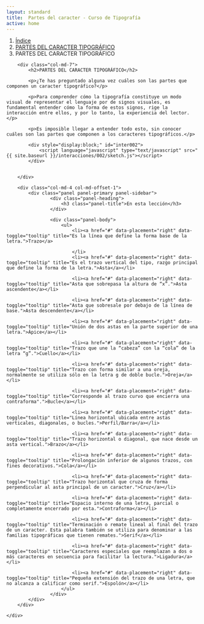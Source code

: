 ```yaml
---
layout: standard
title:  Partes del caracter - Curso de Tipografía
active: home
---
```



<div class="seccion dos" id="seccion-1">
	<div class="container">
		<ol class="breadcrumb">
		  <li><a href="{{ site.baseurl }}/pags/session">Índice</a></li>
		  <li><a href="{{ site.baseurl }}/pags/basico">PARTES DEL CARACTER TIPOGRÁFICO</a></li>
		  <li class="active">PARTES DEL CARACTER TIPOGRÁFICO</li>
		</ol>

		<div class="col-md-7">
			<h2>PARTES DEL CARACTER TIPOGRÁFICO</h2>

			<p>¿Te has preguntado alguna vez cuáles son las partes que componen un caracter tipográfico?</p>

			<p>Para comprender cómo la tipografía constituye un modo visual de representar el lenguaje por de signos visuales, es fundamental entender cómo la forma de estos signos, rige la interacción entre ellos, y por lo tanto, la experiencia del lector.</p>

			<p>Es imposible llegar a entender todo esto, sin conocer cuáles son las partes que componen a los caracteres tipográficos.</p>

			<div style="display:block;" id="inter002">
				<script language="javascript" type="text/javascript" src="{{ site.baseurl }}/interacciones/002/sketch.js"></script>
			</div>


		</div>

		<div class="col-md-4 col-md-offset-1">
			<div class="panel panel-primary panel-sidebar">
					<div class="panel-heading">
						<h3 class="panel-title">En esta lección</h3>
					</div>

					<div class="panel-body">
						<ul>
							<li><a href="#" data-placement="right" data-toggle="tooltip" title="Es la línea que define la forma base de la letra.">Trazo</a>
							
							</li>
							<li><a href="#" data-placement="right" data-toggle="tooltip" title="Es el trazo vertical del tipo, razgo principal que define la forma de la letra.">Asta</a></li>

							<li><a href="#" data-placement="right" data-toggle="tooltip" title="Asta que sobrepasa la altura de “x”.">Asta ascendente</a></li>

							<li><a href="#" data-placement="right" data-toggle="tooltip" title="Asta que sobresale por debajo de la línea de base.">Asta descendente</a></li>

							<li><a href="#" data-placement="right" data-toggle="tooltip" title="Unión de dos astas en la parte superior de una letra.">Ápice</a></li>
							
							<li><a href="#" data-placement="right" data-toggle="tooltip" title="Trazo que une la “cabeza” con la “cola” de la letra “g”.">Cuello</a></li>

							<li><a href="#" data-placement="right" data-toggle="tooltip" title="Trazo con forma similar a una oreja, normalmente se utiliza sólo en la letra g de doble bucle.">Oreja</a></li>

							<li><a href="#" data-placement="right" data-toggle="tooltip" title="Corresponde al trazo curvo que encierra una contraforma".">Bucle</a></li>

							<li><a href="#" data-placement="right" data-toggle="tooltip" title="Línea horizontal ubicada entre astas verticales, diagonales, o bucles.">Perfil/Barra</a></li>

							<li><a href="#" data-placement="right" data-toggle="tooltip" title="Trazo horizontal o diagonal, que nace desde un asta vertical.">Brazo</a></li>

							<li><a href="#" data-placement="right" data-toggle="tooltip" title="Prolongación inferior de algunos trazos, con fines decorativos.">Cola</a></li>

							<li><a href="#" data-placement="right" data-toggle="tooltip" title="Trazo horizontal que cruza de forma perpendicular al asta principal de un caracter.">Cruz</a></li>

							<li><a href="#" data-placement="right" data-toggle="tooltip" title="Espacio interno de una letra, parcial o completamente encerrado por esta.">Contraforma</a></li>

							<li><a href="#" data-placement="right" data-toggle="tooltip" title="Terminación o remate lineal al final del trazo de un caracter. Esta palabra también se utiliza para denominar a las familias tipográficas que tienen remates.">Serif</a></li>

							<li><a href="#" data-placement="right" data-toggle="tooltip" title="Caracteres especiales que reemplazan a dos o más caracteres en secuencia para facilitar la lectura.">Ligadura</a></li>

							<li><a href="#" data-placement="right" data-toggle="tooltip" title="Pequeña extensión del trazo de una letra, que no alcanza a calificar como serif.">Espolón</a></li>
						</ul>
					</div>
			</div>
		</div>
		
	</div>

</div>

<!--
<div class="seccion uno" id="seccion-2">
	<div class="container">
		<h2>¿Qué aprenderás?</h2>
		<div class="row">
			<div class="col-md-8">
				<p>Este curso se divide en tres módulos, de dificultad ascendente. En cada uno de ellos encontrarás diferentes lecciones de las cuales se desprenden conocimientos que te ayudarán a comprender desde cómo se conforman, hasta cómo se aplican e interactúan entre ellas las diferentes familias tipográficas.</p>
				<p></p>
			</div>
		</div>
	</div>
</div> -->
